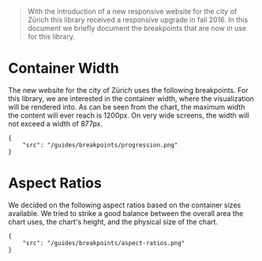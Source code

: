 > With the introduction of a new responsive website for the city of Zürich this library received a responsive upgrade in fall 2016. In this document we briefly document the breakpoints that are now in use for this library.

# Container Width

The new website for the city of Zürich uses the following breakpoints. For this library, we are interested in the container width, where the visualization will be rendered into. As can be seen from the chart, the maximum width the content will ever reach is 1200px. On very wide screens, the width will not exceed a width of 877px.

```image|plain
{
    "src": "/guides/breakpoints/progression.png"
}
```

# Aspect Ratios

We decided on the following aspect ratios based on the container sizes available. We tried to strike a good balance between the overall area the chart uses, the chart's height, and the physical size of the chart.

```image|plain
{
    "src": "/guides/breakpoints/aspect-ratios.png"
}
```
